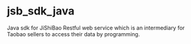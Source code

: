 # jsb_sdk_java
Java sdk for JiShiBao Restful web service which is an intermediary for Taobao sellers to access their data by programming.

